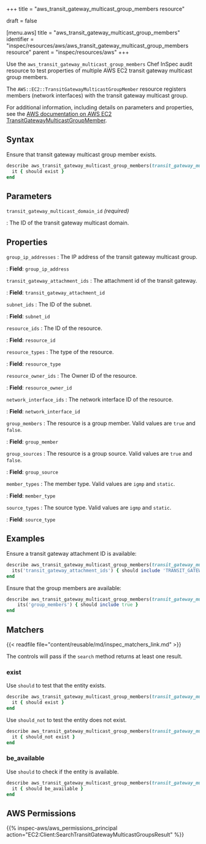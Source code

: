 +++
title = "aws_transit_gateway_multicast_group_members resource"

draft = false


[menu.aws]
title = "aws_transit_gateway_multicast_group_members"
identifier = "inspec/resources/aws/aws_transit_gateway_multicast_group_members resource"
parent = "inspec/resources/aws"
+++

Use the `aws_transit_gateway_multicast_group_members` Chef InSpec audit resource to test properties of multiple AWS EC2 transit gateway multicast group members.

The `AWS::EC2::TransitGatewayMulticastGroupMember` resource registers members (network interfaces) with the transit gateway multicast group.

For additional information, including details on parameters and properties, see the [AWS documentation on AWS EC2 TransitGatewayMulticastGroupMember](https://docs.aws.amazon.com/AWSCloudFormation/latest/UserGuide/aws-resource-ec2-transitgatewaymulticastgroupmember.html).

## Syntax

Ensure that transit gateway multicast group member exists.

```ruby
describe aws_transit_gateway_multicast_group_members(transit_gateway_multicast_domain_id: "TRANSIT_GATEWAY_MULTICAST_DOMAIN_ID") do
  it { should exist }
end
```

## Parameters

`transit_gateway_multicast_domain_id` _(required)_

: The ID of the transit gateway multicast domain.

## Properties

`group_ip_addresses`
: The IP address of the transit gateway multicast group.

: **Field**: `group_ip_address`

`transit_gateway_attachment_ids`
: The attachment id of the transit gateway.

: **Field**: `transit_gateway_attachment_id`

`subnet_ids`
: The ID of the subnet.

: **Field**: `subnet_id`

`resource_ids`
: The ID of the resource.

: **Field**: `resource_id`

`resource_types`
: The type of the resource.

: **Field**: `resource_type`

`resource_owner_ids`
: The Owner ID of the resource.

: **Field**: `resource_owner_id`

`network_interface_ids`
: The network interface ID of the resource.

: **Field**: `network_interface_id`

`group_members`
: The resource is a group member. Valid values are `true` and `false`.

: **Field**: `group_member`

`group_sources`
: The resource is a group source. Valid values are `true` and `false`.

: **Field**: `group_source`

`member_types`
: The member type. Valid values are `igmp` and `static`.

: **Field**: `member_type`

`source_types`
: The source type. Valid values are `igmp` and `static`.

: **Field**: `source_type`

## Examples

Ensure a transit gateway attachment ID is available:

```ruby
describe aws_transit_gateway_multicast_group_members(transit_gateway_multicast_domain_id: "TRANSIT_GATEWAY_MULTICAST_DOMAIN_ID") do
  its('transit_gateway_attachment_ids') { should include 'TRANSIT_GATEWAY_ATTACHMENT_ID' }
end
```

Ensure that the group members are available:

```ruby
describe aws_transit_gateway_multicast_group_members(transit_gateway_multicast_domain_id: "TRANSIT_GATEWAY_MULTICAST_DOMAIN_ID") do
    its('group_members') { should include true }
end
```

## Matchers

{{< readfile file="content/reusable/md/inspec_matchers_link.md" >}}

The controls will pass if the `search` method returns at least one result.

### exist

Use `should` to test that the entity exists.

```ruby
describe aws_transit_gateway_multicast_group_members(transit_gateway_multicast_domain_id: "TRANSIT_GATEWAY_MULTICAST_DOMAIN_ID") do
  it { should exist }
end
```

Use `should_not` to test the entity does not exist.

```ruby
describe aws_transit_gateway_multicast_group_members(transit_gateway_multicast_domain_id: "TRANSIT_GATEWAY_MULTICAST_DOMAIN_ID") do
  it { should_not exist }
end
```

### be_available

Use `should` to check if the entity is available.

```ruby
describe aws_transit_gateway_multicast_group_members(transit_gateway_multicast_domain_id: "TRANSIT_GATEWAY_MULTICAST_DOMAIN_ID") do
  it { should be_available }
end
```

## AWS Permissions

{{% inspec-aws/aws_permissions_principal action="EC2:Client:SearchTransitGatewayMulticastGroupsResult" %}}
